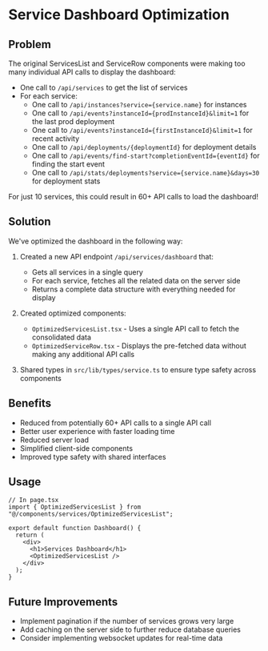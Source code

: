 # Service Dashboard Optimization

## Problem

The original ServicesList and ServiceRow components were making too many individual API calls to display the dashboard:

- One call to `/api/services` to get the list of services
- For each service:
  - One call to `/api/instances?service={service.name}` for instances
  - One call to `/api/events?instanceId={prodInstanceId}&limit=1` for the last prod deployment
  - One call to `/api/events?instanceId={firstInstanceId}&limit=1` for recent activity
  - One call to `/api/deployments/{deploymentId}` for deployment details
  - One call to `/api/events/find-start?completionEventId={eventId}` for finding the start event
  - One call to `/api/stats/deployments?service={service.name}&days=30` for deployment stats

For just 10 services, this could result in 60+ API calls to load the dashboard!

## Solution

We've optimized the dashboard in the following way:

1. Created a new API endpoint `/api/services/dashboard` that:

   - Gets all services in a single query
   - For each service, fetches all the related data on the server side
   - Returns a complete data structure with everything needed for display

2. Created optimized components:

   - `OptimizedServicesList.tsx` - Uses a single API call to fetch the consolidated data
   - `OptimizedServiceRow.tsx` - Displays the pre-fetched data without making any additional API calls

3. Shared types in `src/lib/types/service.ts` to ensure type safety across components

## Benefits

- Reduced from potentially 60+ API calls to a single API call
- Better user experience with faster loading time
- Reduced server load
- Simplified client-side components
- Improved type safety with shared interfaces

## Usage

```tsx
// In page.tsx
import { OptimizedServicesList } from "@/components/services/OptimizedServicesList";

export default function Dashboard() {
  return (
    <div>
      <h1>Services Dashboard</h1>
      <OptimizedServicesList />
    </div>
  );
}
```

## Future Improvements

- Implement pagination if the number of services grows very large
- Add caching on the server side to further reduce database queries
- Consider implementing websocket updates for real-time data
